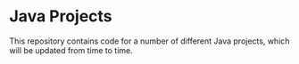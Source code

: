 # Java Projects

This repository contains code for a number of different Java projects, which will be updated from time to time.
